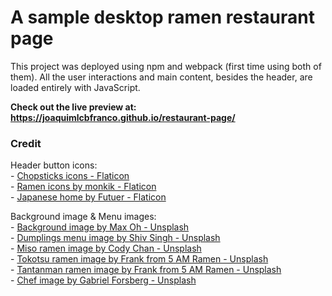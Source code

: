 # A sample desktop ramen restaurant page

This project was deployed using npm and webpack (first time using both of them). All the user interactions and main content, besides the header, are loaded entirely with JavaScript.

<strong>Check out the live preview at: https://joaquimlcbfranco.github.io/restaurant-page/</strong>

### Credit
Header button icons:<br>
    - <a href="https://www.flaticon.com/free-icons/chopsticks" title="chopsticks icons">Chopsticks icons - Flaticon</a><br>
    - <a href="https://www.flaticon.com/free-icons/ramen" title="ramen icons">Ramen icons by monkik - Flaticon</a><br>
    - <a href="https://www.flaticon.com/free-icons/japanese" title="japanese icons">Japanese home by Futuer - Flaticon</a><br>

Background image & Menu images:<br>
    - <a href="https://unsplash.com/pt-br/fotografias/bandeja-de-lamen-ao-lado-de-pauzinhos-e-concha-jOFGlU-vpY8">Background image by Max Oh - Unsplash</a><br>
    - <a href="https://unsplash.com/pt-br/fotografias/pao-integral-na-bandeja-preta-Vj-J5xNjnxA">Dumplings menu image by Shiv Singh - Unsplash</a><br>
    - <a href="https://unsplash.com/pt-br/fotografias/tigela-de-ceramica-branca-com-arroz-e-limao-fatiado-GXhmQt6MFX8"> Miso ramen image by Cody Chan - Unsplash</a><br>
    - <a href="https://unsplash.com/pt-br/fotografias/uma-tigela-de-sopa-com-uma-colher-nela-fHSTIBefNXQ">Tokotsu ramen image by Frank from 5 AM Ramen - Unsplash</a><br>
    - <a href="https://unsplash.com/pt-br/fotografias/uma-tigela-de-sopa-com-um-ovo-por-cima-egzPIj_8MFA">Tantanman ramen image by Frank from 5 AM Ramen - Unsplash</a><br>
    - <a href="https://unsplash.com/pt-br/fotografias/homem-na-camisa-azul-de-manga-comprida-cozinhando-9sM53e9wTTY">Chef image by Gabriel Forsberg - Unsplash</a><br>
